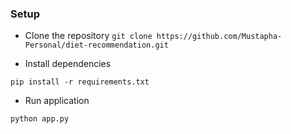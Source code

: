 ### Setup

- Clone the repository
  `git clone https://github.com/Mustapha-Personal/diet-recommendation.git`

- Install dependencies

`pip install -r requirements.txt`

- Run application

`python app.py`
